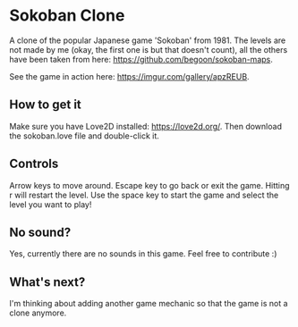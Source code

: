 # Sokoban Clone
A clone of the popular Japanese game 'Sokoban' from 1981. The levels are not made by me (okay, the first one is but that doesn't count), all the others have been taken from here: https://github.com/begoon/sokoban-maps.

See the game in action here: https://imgur.com/gallery/apzREUB.

## How to get it
Make sure you have Love2D installed: https://love2d.org/. Then download the sokoban.love file and double-click it.

## Controls
Arrow keys to move around. Escape key to go back or exit the game. Hitting r will restart the level. Use the space key to start the game and select the level you want to play! 

## No sound?
Yes, currently there are no sounds in this game. Feel free to contribute :) 

## What's next?
I'm thinking about adding another game mechanic so that the game is not a clone anymore.

